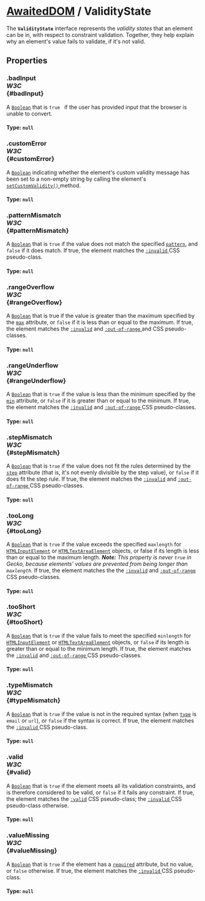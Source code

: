 # [AwaitedDOM](/docs/basic-interfaces/awaited-dom) <span>/</span> ValidityState

<div class='overview'>The <strong><code>ValidityState</code></strong> interface represents the <em>validity states</em> that an element can be in, with respect to constraint validation. Together, they help explain why an element's value fails to validate, if it's not valid.</div>

## Properties

### .badInput <div class="specs"><i>W3C</i></div> {#badInput}

A <a href="/en-US/docs/Web/JavaScript/Reference/Global_Objects/Boolean" title="The Boolean object is an object wrapper for a boolean value."><code>Boolean</code></a> that is <code>true
</code> if the user has provided input that the browser is unable to convert.

#### **Type**: `null`

### .customError <div class="specs"><i>W3C</i></div> {#customError}

A <a href="/en-US/docs/Web/JavaScript/Reference/Global_Objects/Boolean" title="The Boolean object is an object wrapper for a boolean value."><code>Boolean</code></a> indicating whether the element's custom validity message has been set to a non-empty string by calling the element's <a href="/en-US/docs/Web/API/HTMLObjectElement/setCustomValidity" title="The setCustomValidity() method of the HTMLObjectElement interface sets a custom validity message for the element."><code>setCustomValidity()</code>
</a> method.

#### **Type**: `null`

### .patternMismatch <div class="specs"><i>W3C</i></div> {#patternMismatch}

A <a href="/en-US/docs/Web/JavaScript/Reference/Global_Objects/Boolean" title="The Boolean object is an object wrapper for a boolean value."><code>Boolean</code></a> that is <code>true</code> if the value does not match the specified <code><a href="/en-US/docs/Web/HTML/Element/input#attr-pattern">pattern</a></code>, and <code>false</code> if it does match. If true, the element matches the <a href="/en-US/docs/Web/CSS/:invalid" title="The :invalid CSS pseudo-class represents any <input> or other <form> element whose contents fail to validate."><code>:invalid</code>
</a> CSS pseudo-class.

#### **Type**: `null`

### .rangeOverflow <div class="specs"><i>W3C</i></div> {#rangeOverflow}

A <a href="/en-US/docs/Web/JavaScript/Reference/Global_Objects/Boolean" title="The Boolean object is an object wrapper for a boolean value."><code>Boolean</code></a> that is true if the value is greater than the maximum specified by the <code><a href="/en-US/docs/Web/HTML/Element/input#attr-max">max</a></code> attribute, or <code>false</code> if it is less than or equal to the maximum. If true, the element matches the <a href="/en-US/docs/Web/CSS/:invalid" title="The :invalid CSS pseudo-class represents any <input> or other <form> element whose contents fail to validate."><code>:invalid</code></a> and <a href="/en-US/docs/Web/CSS/:out-of-range" title="The :out-of-range CSS pseudo-class represents an <input> element whose current value is outside the range limits specified by the min and max attributes."><code>:out-of-range</code>
</a> and CSS pseudo-classes.

#### **Type**: `null`

### .rangeUnderflow <div class="specs"><i>W3C</i></div> {#rangeUnderflow}

A <a href="/en-US/docs/Web/JavaScript/Reference/Global_Objects/Boolean" title="The Boolean object is an object wrapper for a boolean value."><code>Boolean</code></a> that is <code>true</code> if the value is less than the minimum specified by the <code><a href="/en-US/docs/Web/HTML/Element/input#attr-min">min</a></code> attribute, or <code>false</code> if it is greater than or equal to the minimum. If true, the element matches the <a href="/en-US/docs/Web/CSS/:invalid" title="The :invalid CSS pseudo-class represents any <input> or other <form> element whose contents fail to validate."><code>:invalid</code></a> and <a href="/en-US/docs/Web/CSS/:out-of-range" title="The :out-of-range CSS pseudo-class represents an <input> element whose current value is outside the range limits specified by the min and max attributes."><code>:out-of-range</code>
</a> CSS pseudo-classes.

#### **Type**: `null`

### .stepMismatch <div class="specs"><i>W3C</i></div> {#stepMismatch}

A <a href="/en-US/docs/Web/JavaScript/Reference/Global_Objects/Boolean" title="The Boolean object is an object wrapper for a boolean value."><code>Boolean</code></a> that is <code>true</code> if the value does not fit the rules determined by the <code><a href="/en-US/docs/Web/HTML/Element/input#attr-step">step</a></code> attribute (that is, it's not evenly divisible by the step value), or <code>false</code> if it does fit the step rule. If true, the element matches the <a href="/en-US/docs/Web/CSS/:invalid" title="The :invalid CSS pseudo-class represents any <input> or other <form> element whose contents fail to validate."><code>:invalid</code></a> and <a href="/en-US/docs/Web/CSS/:out-of-range" title="The :out-of-range CSS pseudo-class represents an <input> element whose current value is outside the range limits specified by the min and max attributes."><code>:out-of-range</code>
</a> CSS pseudo-classes.

#### **Type**: `null`

### .tooLong <div class="specs"><i>W3C</i></div> {#tooLong}

A <a href="/en-US/docs/Web/JavaScript/Reference/Global_Objects/Boolean" title="The Boolean object is an object wrapper for a boolean value."><code>Boolean</code></a> that is <code>true</code> if the value exceeds the specified <code>maxlength</code> for <a href="/en-US/docs/Web/API/HTMLInputElement" title="The HTMLInputElement interface provides special properties and methods for manipulating the options, layout, and presentation of <input> elements."><code>HTMLInputElement</code></a> or <a href="/en-US/docs/Web/API/HTMLTextAreaElement" title="The HTMLTextAreaElement interface provides special properties and methods for manipulating the layout and presentation of <textarea> elements."><code>HTMLTextAreaElement</code></a> objects, or false if its length is less than or equal to the maximum length. <em><strong>Note:</strong> This property is never <code>true</code> in Gecko, because elements' values are prevented from being longer than <code>maxlength</code>. </em>If true, the element matches the the <a href="/en-US/docs/Web/CSS/:invalid" title="The :invalid CSS pseudo-class represents any <input> or other <form> element whose contents fail to validate."><code>:invalid</code></a> and <a href="/en-US/docs/Web/CSS/:out-of-range" title="The :out-of-range CSS pseudo-class represents an <input> element whose current value is outside the range limits specified by the min and max attributes."><code>:out-of-range</code>
</a> CSS pseudo-classes.

#### **Type**: `null`

### .tooShort <div class="specs"><i>W3C</i></div> {#tooShort}

A <a href="/en-US/docs/Web/JavaScript/Reference/Global_Objects/Boolean" title="The Boolean object is an object wrapper for a boolean value."><code>Boolean</code></a> that is <code>true</code> if the value fails to meet&nbsp;the specified <code>minlength</code> for <a href="/en-US/docs/Web/API/HTMLInputElement" title="The HTMLInputElement interface provides special properties and methods for manipulating the options, layout, and presentation of <input> elements."><code>HTMLInputElement</code></a> or <a href="/en-US/docs/Web/API/HTMLTextAreaElement" title="The HTMLTextAreaElement interface provides special properties and methods for manipulating the layout and presentation of <textarea> elements."><code>HTMLTextAreaElement</code></a> objects, or <code>false</code> if its length is greater than or equal to the minimum length. If true, the element matches the <a href="/en-US/docs/Web/CSS/:invalid" title="The :invalid CSS pseudo-class represents any <input> or other <form> element whose contents fail to validate."><code>:invalid</code></a> and <a href="/en-US/docs/Web/CSS/:out-of-range" title="The :out-of-range CSS pseudo-class represents an <input> element whose current value is outside the range limits specified by the min and max attributes."><code>:out-of-range</code>
</a> CSS pseudo-classes.

#### **Type**: `null`

### .typeMismatch <div class="specs"><i>W3C</i></div> {#typeMismatch}

A <a href="/en-US/docs/Web/JavaScript/Reference/Global_Objects/Boolean" title="The Boolean object is an object wrapper for a boolean value."><code>Boolean</code></a> that is <code>true</code> if the value is not in the required syntax (when <code><a href="/en-US/docs/Web/HTML/Element/input#attr-type">type</a></code> is <code>email</code> or <code>url</code>), or <code>false</code> if the syntax is correct. If true, the element matches the <a href="/en-US/docs/Web/CSS/:invalid" title="The :invalid CSS pseudo-class represents any <input> or other <form> element whose contents fail to validate."><code>:invalid</code>
</a> CSS pseudo-class.

#### **Type**: `null`

### .valid <div class="specs"><i>W3C</i></div> {#valid}

A <a href="/en-US/docs/Web/JavaScript/Reference/Global_Objects/Boolean" title="The Boolean object is an object wrapper for a boolean value."><code>Boolean</code></a> that is <code>true</code> if the element meets all its validation constraints, and is therefore considered to be valid, or <code>false</code> if it fails any constraint. If true, the element matches the <a href="/en-US/docs/Web/CSS/:valid" title="The :valid CSS pseudo-class represents any <input> or other <form> element whose contents validate successfully. This allows to easily make valid fields adopt an appearance that helps the user confirm that their data is formatted properly."><code>:valid</code></a> CSS pseudo-class; the <a href="/en-US/docs/Web/CSS/:invalid" title="The :invalid CSS pseudo-class represents any <input> or other <form> element whose contents fail to validate."><code>:invalid</code>
</a> CSS pseudo-class otherwise.

#### **Type**: `null`

### .valueMissing <div class="specs"><i>W3C</i></div> {#valueMissing}

A <a href="/en-US/docs/Web/JavaScript/Reference/Global_Objects/Boolean" title="The Boolean object is an object wrapper for a boolean value."><code>Boolean</code></a> that is <code>true</code> if the element has a <code><a href="/en-US/docs/Web/HTML/Element/input#attr-required">required</a></code> attribute, but no value, or <code>false</code> otherwise. If true, the element matches the <a href="/en-US/docs/Web/CSS/:invalid" title="The :invalid CSS pseudo-class represents any <input> or other <form> element whose contents fail to validate."><code>:invalid</code>
</a> CSS pseudo-class.

#### **Type**: `null`
